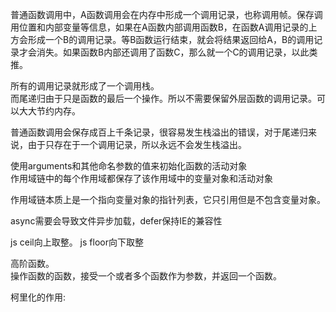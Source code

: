 普通函数调用中，A函数调用会在内存中形成一个调用记录，也称调用帧。保存调用位置和内部变量等信息，如果在A函数内部调用函数B，在函数A调用记录的上方会形成一个B的调用记录。等B函数运行结束，就会将结果返回给A，B的调用记录才会消失。如果函数B内部还调用了函数C，那么就一个C的调用记录，以此类推。  

所有的调用记录就形成了一个调用栈。  
而尾递归由于只是函数的最后一个操作。所以不需要保留外层函数的调用记录。可以大大节约内存。  

普通函数调用会保存成百上千条记录，很容易发生栈溢出的错误，对于尾递归来说，由于只存在于一个调用记录，所以永远不会发生栈溢出。 

 

使用arguments和其他命名参数的值来初始化函数的活动对象   
作用域链中的每个作用域都保存了该作用域中的变量对象和活动对象  

作用域链本质上是一个指向变量对象的指针列表，它只引用但是不包含变量对象。    


async需要会导致文件异步加载，defer保持IE的兼容性     

js ceil向上取整。
js floor向下取整  

高阶函数。  
操作函数的函数，接受一个或者多个函数作为参数，并返回一个函数。   

柯里化的作用:  





